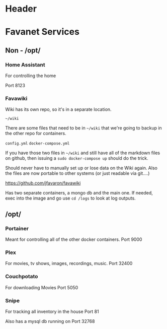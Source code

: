 <!-- TITLE: Home -->
<!-- SUBTITLE: A quick summary of Home -->

# Header

# Favanet Services
## Non - /opt/

### Home Assistant

For controlling the home

Port 8123

### Favawiki

Wiki has its own repo, so it's in a separate location.

`~/wiki`

There are some files that need to be in `~/wiki` that we're going to backup in the other repo for containers.

`config.yml`
`docker-compose.yml`

If you have those two files in `~/wiki` and still have all of the markdown files on github, then issuing a `sudo docker-compose up` should do the trick.

Should never have to manually set up or lose data on the Wiki again. Also the files are now portable to other systems (or just readable via git....)

https://github.com/jfavaron/favawiki

Has two separate containers, a mongo db and the main one. If needed, exec into the image and go use `cd /logs` to look at log outputs.

## /opt/

### Portainer
Meant for controlling all of the other docker containers.
Port 9000

### Plex
For movies, tv shows, images, recordings, music.
Port 32400

### Couchpotato
For downloading Movies
Port 5050

### Snipe
For tracking all inventory in the house
Port 81

Also has a mysql db running on Port 32768

